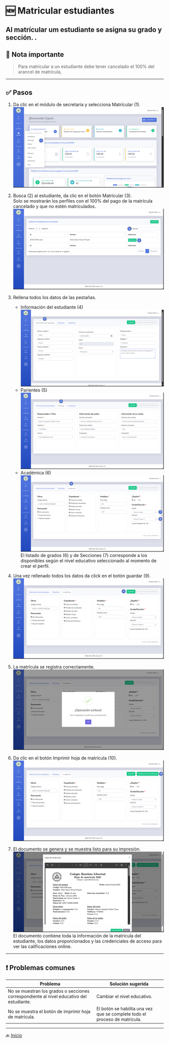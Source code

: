 # 🆕 Matricular estudiantes

Al matrícular um estudiante se asigna su grado y sección.
.
---

## 📝 Nota importante

> Para matrícular a un estudiante debe tener cancelado el 100% del arancel de matrícula,
>
---

## ✅ Pasos

1. Da clic en el módulo de secretaria y selecciona Matrícular (1).
   ![Información del estudiante](../../assets/Matricular/Matricular1.png)

   <div style="page-break-after: always;"></div>

2. Busca (2) al estudiante, da clic en el botón Matrícular (3). <br>
   Solo se mostrarán los perfiles con el 100% del pago de la matrícula cancelado y que no estén matrículados.
   ![Información del estudiante](../../assets/Matricular/Matricular2.png)
3. Rellena todos los datos de las pestañas.
    - Información del estudiante (4)
      ![Información del estudiante](../../assets/Matricular/Matricular3.png)
    - Parientes (5)
      ![Información del estudiante](../../assets/Matricular/Matricular4.png)
    - Académica (6)
      ![Información del estudiante](../../assets/Matricular/Matricular5.png)
      El listado de grados (6) y de Secciones (7) corresponde a los disponibles según
      el nivel educativo seleccionado al momento de crear el perfil.
4. Una vez rellenado todos los datos da click en el botón guardar (9).
   ![Información del estudiante](../../assets/Matricular/Matricular6.png)
5. La matrícula se registra correctamente.
   ![Información del estudiante](../../assets/Matricular/Matricular7.png)
6. Da clic en el botón Imprimir hoja de matrícula (10).
   ![Información del estudiante](../../assets/Matricular/Matricular8.png)
7. El documento se genera y se muestra listo para su impresión.
   ![Información del estudiante](../../assets/Matricular/Matricular9.png)
   El documento contiene toda la información de la matrícula del estudiante, los datos proporcionados
   y las credenciales de acceso para ver las calificaciones online.

---

<div style="page-break-after: always;"></div>

## ❗ Problemas comunes

| Problema                                                                                 | Solución sugerida                                                          |
|------------------------------------------------------------------------------------------|----------------------------------------------------------------------------|
| No se muestran los grados o secciones correspondiente al nivel educativo del estudiante. | Cambiar el nivel educativo.                                                |
| No se muestra el botón de imprimir hoja de matrícula.                                    | El botón se habilita una vez que se complete todo el proceso de matrícula. |

---

🔙 [Inicio](../../Index.md)


